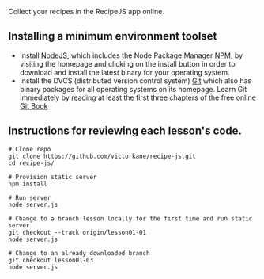 
Collect your recipes in the RecipeJS app online.

## Installing a minimum environment toolset

* Install [NodeJS](https://nodejs.org/), which includes the Node Package Manager [NPM](https://www.npmjs.com/), by visiting the homepage and clicking on the install button in order to download and install the latest binary for your operating system.
* Install the DVCS (distributed version control system) [Git](https://git-scm.com/) which also has binary packages for all operating systems on its homepage. Learn Git immediately by reading at least the first three chapters of the free online [Git Book](https://git-scm.com/book/en/v2)

## Instructions for reviewing each lesson's code.

````
# Clone repo
git clone https://github.com/victorkane/recipe-js.git
cd recipe-js/

# Provision static server
npm install

# Run server
node server.js

# Change to a branch lesson locally for the first time and run static server
git checkout --track origin/lesson01-01
node server.js

# Change to an already downloaded branch
git checkout lesson01-03
node server.js
````
